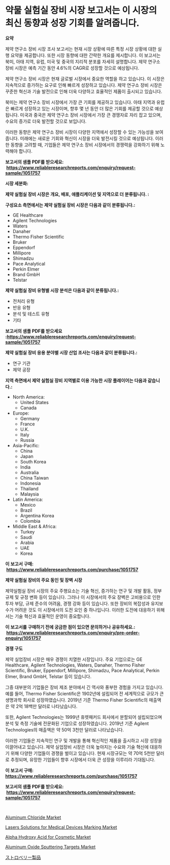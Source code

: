 <p><h1>약물 실험실 장비 시장 보고서는 이 시장의 최신 동향과 성장 기회를 알려줍니다.</h1></p><p><strong>요약</strong></p>
<p><p>제약 연구소 장비 시장 조사 보고서는 현재 시장 상황에 따른 특정 시장 상황에 대한 실행 요약을 제공합니다. 또한 시장 동향에 대한 간략한 개요를 제시합니다. 이 보고서는 북미, 아태 지역, 유럽, 미국 및 중국의 지리적 분포를 자세히 설명합니다. 제약 연구소 장비 시장은 예측 기간 동안 4.6%의 CAGR로 성장할 것으로 예상됩니다.</p><p>제약 연구소 장비 시장은 현재 글로벌 시장에서 중요한 역할을 하고 있습니다. 이 시장은 지속적으로 증가하는 요구로 인해 빠르게 성장하고 있습니다. 제약 연구소 장비 시장은 꾸준한 혁신과 기술 발전으로 인해 더욱 다양하고 효율적인 제품이 출시되고 있습니다.</p><p>북미는 제약 연구소 장비 시장에서 가장 큰 기회를 제공하고 있습니다. 아태 지역과 유럽은 빠르게 성장하고 있는 시장이며, 향후 몇 년 동안 더 많은 기회를 제공할 것으로 예상됩니다. 미국과 중국은 제약 연구소 장비 시장에서 가장 큰 경쟁자로 자리 잡고 있으며, 수요의 증가로 더욱 발전할 것으로 보입니다.</p><p>이러한 동향은 제약 연구소 장비 시장이 다양한 지역에서 성장할 수 있는 가능성을 보여줍니다. 미래에는 새로운 기회와 혁신이 시장을 더욱 발전시킬 것으로 예상됩니다. 이러한 동향을 고려할 때, 기업들은 제약 연구소 장비 시장에서의 경쟁력을 강화하기 위해 노력해야 합니다.</p></p>
<p><strong>보고서의 샘플 PDF를 받으세요: &nbsp;<a href="https://www.reliableresearchreports.com/enquiry/request-sample/1051757">https://www.reliableresearchreports.com/enquiry/request-sample/1051757</a></strong></p>
<p><strong>시장 세분화:</strong></p>
<p><strong> 제약 실험실 장비 시장은 개요, 배포, 애플리케이션 및 지역으로 더 분류됩니다. :</strong></p>
<p><strong>구성요소 측면에서는 제약 실험실 장비 시장은 다음과 같이 분류됩니다.:</strong></p>
<p><ul><li>GE Healthcare</li><li>Agilent Technologies</li><li>Waters</li><li>Danaher</li><li>Thermo Fisher Scientific</li><li>Bruker</li><li>Eppendorf</li><li>Millipore</li><li>Shimadzu</li><li>Pace Analytical</li><li>Perkin Elmer</li><li>Brand GmbH</li><li>Telstar</li></ul></p>
<p><strong> 제약 실험실 장비 유형별 시장 분석은 다음과 같이 분류됩니다.:</strong></p>
<p><ul><li>전처리 유형</li><li>반응 유형</li><li>분석 및 테스트 유형</li><li>기타</li></ul></p>
<p><strong>보고서의 샘플 PDF를 받으세요 :<a href="https://www.reliableresearchreports.com/enquiry/request-sample/1051757">https://www.reliableresearchreports.com/enquiry/request-sample/1051757</a></strong></p>
<p><strong> 제약 실험실 장비 응용 분야별 시장 산업 조사는 다음과 같이 분류됩니다.:</strong></p>
<p><ul><li>연구 기관</li><li>제약 공장</li></ul></p>
<p><strong>지역 측면에서 제약 실험실 장비 지역별로 이용 가능한 시장 플레이어는 다음과 같습니다.:</strong></p>
<p><ul>
    <li>
        North America:
        <ul>
            <li>United States</li>
            <li>Canada</li>
        </ul>
    </li>
    <li>
        Europe:
        <ul>
            <li>Germany</li>
            <li>France</li>
            <li>U.K.</li>
            <li>Italy</li>
            <li>Russia</li>
        </ul>
    </li>
    <li>
        Asia-Pacific:
        <ul>
            <li>China</li>
            <li>Japan</li>
            <li>South Korea</li>
            <li>India</li>
            <li>Australia</li>
            <li>China Taiwan</li>
            <li>Indonesia</li>
            <li>Thailand</li>
            <li>Malaysia</li>
        </ul>
    </li>
    <li>
        Latin America:
        <ul>
            <li>Mexico</li>
            <li>Brazil</li>
            <li>Argentina Korea</li>
            <li>Colombia</li>
        </ul>
    </li>
    <li>
        Middle East & Africa:
        <ul>
            <li>Turkey</li>
            <li>Saudi</li>
            <li>Arabia</li>
            <li>UAE</li>
            <li>Korea</li>
        </ul>
    </li>
    </ul></p>
<p><strong>이 보고서 구매: &nbsp;<a href="https://www.reliableresearchreports.com/purchase/1051757">https://www.reliableresearchreports.com/purchase/1051757</a></strong></p>
<p><strong>제약 실험실 장비의 주요 동인 및 장벽 시장</strong></p>
<p><p>제약실험실 장비 시장의 주요 주행요소는 기술 혁신, 증가하는 연구 및 개발 활동, 정부 규제 및 규정 변화 등이 있습니다. 그러나 이 시장에서의 주요 장벽은 고비용으로 인한 투자 부담, 규제 준수의 어려움, 경쟁 강화 등이 있습니다. 또한 장비의 복잡성과 유지보수가 어려운 것도 이 시장에서의 도전 요인 중 하나입니다. 이러한 도전에 대응하기 위해서는 기술 혁신과 효율적인 운영이 중요합니다.</p></p>
<p><strong>이 보고서를 구매하기 전에 궁금한 점이 있으면 문의하거나 공유하세요.: &nbsp;<a href="https://www.reliableresearchreports.com/enquiry/pre-order-enquiry/1051757">https://www.reliableresearchreports.com/enquiry/pre-order-enquiry/1051757</a></strong></p>
<p><strong>경쟁 구도</strong></p>
<p><p>제약 실업장비 시장은 매우 경쟁이 치열한 시장입니다. 주요 기업으로는 GE Healthcare, Agilent Technologies, Waters, Danaher, Thermo Fisher Scientific, Bruker, Eppendorf, Millipore, Shimadzu, Pace Analytical, Perkin Elmer, Brand GmbH, Telstar 등이 있습니다.</p><p>그중 대부분의 기업들은 장비 제조 분야에서 긴 역사와 풍부한 경험을 가지고 있습니다. 예를 들어, Thermo Fisher Scientific은 1902년에 설립되어 전 세계적으로 규모가 큰 생명과학 회사로 성장하였습니다. 2019년 기준 Thermo Fisher Scientific의 매출액은 약 2억 18백만 달러로 나타났습니다.</p><p>또한, Agilent Technologies는 1999년 휴렛패커드 회사에서 분할되어 설립되었으며 분석 및 측정 기술에 전문화된 기업으로 성장하였습니다. 2019년 기준 Agilent Technologies의 매출액은 약 50억 3천만 달러로 나타났습니다.</p><p>이러한 기업들은 지속적인 연구 및 개발을 통해 혁신적인 제품을 출시하고 시장 성장을 이끌어내고 있습니다. 제약 실업장비 시장은 더욱 높아지는 수요와 기술 혁신에 대응하기 위해 다양한 기업들이 경쟁을 벌이고 있습니다. 현재 시장규모는 약 70억 5천만 달러로 추정되며, 유망한 기업들이 향후 시장에서 더욱 큰 성장을 이루리라 기대됩니다.</p></p>
<p><strong>이 보고서 구매: &nbsp; <a href="https://www.reliableresearchreports.com/purchase/1051757">https://www.reliableresearchreports.com/purchase/1051757</a></strong></p>
<p><strong>보고서의 샘플 PDF를 받으세요: &nbsp;<a href="https://www.reliableresearchreports.com/enquiry/request-sample/1051757">https://www.reliableresearchreports.com/enquiry/request-sample/1051757</a></strong><strong></strong></p>
<p>&nbsp;</p>
<p><p><a href="https://github.com/lylyparadise/Market-Research-Report-List-2/blob/main/aluminum-chloride-market.md">Aluminum Chloride Market</a></p><p><a href="https://view.publitas.com/reportprime-1/lasers-solutions-for-medical-devices-marking-market-share-market-new-trends-analysis-report-by-type-by-application-by-end-use-by-region-and-segment-forecasts-2023-2030/">Lasers Solutions for Medical Devices Marking Market</a></p><p><a href="https://issuu.com/reportprime-2/docs/alpha-hydroxy-acid-for-cosmetic-market-size-2030.p">Alpha Hydroxy Acid for Cosmetic Market</a></p><p><a href="https://scarlet-rocket-c63.notion.site/Aluminum-Oxide-Sputtering-Targets-Market-Size-Growing-and-Forecasted-for-period-from-2024-2031-and-ecd33b4888404032866488ee53d99e02">Aluminum Oxide Sputtering Targets Market</a></p><p><a href="https://github.com/joaejkdzgyljvo6/Market-Research-Report-List-1/blob/main/4614586189886.md">ストロベリー製品</a></p></p>